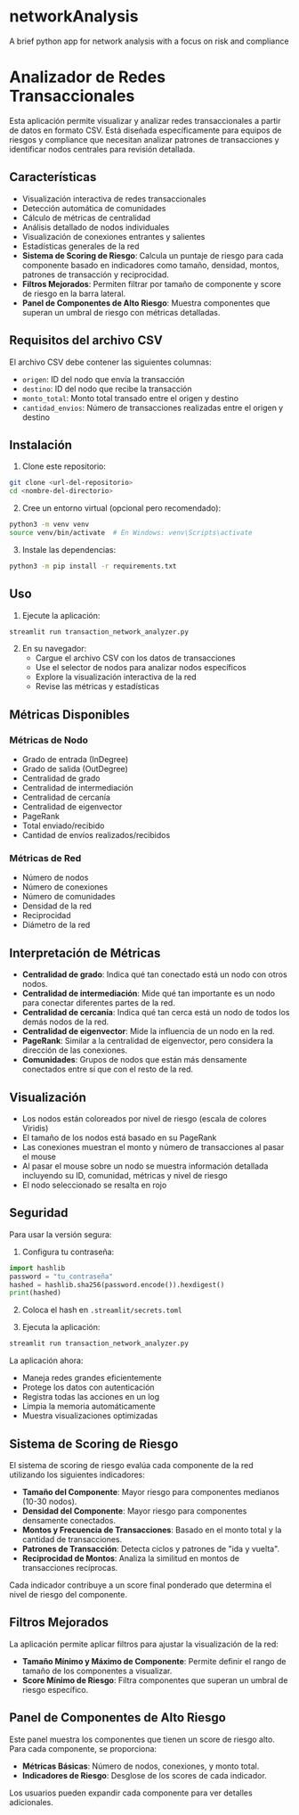 # networkAnalysis
A brief python app for network analysis with a focus on risk and compliance

# Analizador de Redes Transaccionales

Esta aplicación permite visualizar y analizar redes transaccionales a partir de datos en formato CSV. Está diseñada específicamente para equipos de riesgos y compliance que necesitan analizar patrones de transacciones y identificar nodos centrales para revisión detallada.

## Características

- Visualización interactiva de redes transaccionales
- Detección automática de comunidades
- Cálculo de métricas de centralidad
- Análisis detallado de nodos individuales
- Visualización de conexiones entrantes y salientes
- Estadísticas generales de la red
- **Sistema de Scoring de Riesgo**: Calcula un puntaje de riesgo para cada componente basado en indicadores como tamaño, densidad, montos, patrones de transacción y reciprocidad.
- **Filtros Mejorados**: Permiten filtrar por tamaño de componente y score de riesgo en la barra lateral.
- **Panel de Componentes de Alto Riesgo**: Muestra componentes que superan un umbral de riesgo con métricas detalladas.

## Requisitos del archivo CSV

El archivo CSV debe contener las siguientes columnas:
- `origen`: ID del nodo que envía la transacción
- `destino`: ID del nodo que recibe la transacción
- `monto_total`: Monto total transado entre el origen y destino
- `cantidad_envios`: Número de transacciones realizadas entre el origen y destino

## Instalación

1. Clone este repositorio:
```bash
git clone <url-del-repositorio>
cd <nombre-del-directorio>
```

2. Cree un entorno virtual (opcional pero recomendado):
```bash
python3 -m venv venv
source venv/bin/activate  # En Windows: venv\Scripts\activate
```

3. Instale las dependencias:
```bash
python3 -m pip install -r requirements.txt
```

## Uso

1. Ejecute la aplicación:
```bash
streamlit run transaction_network_analyzer.py
```

2. En su navegador:
   - Cargue el archivo CSV con los datos de transacciones
   - Use el selector de nodos para analizar nodos específicos
   - Explore la visualización interactiva de la red
   - Revise las métricas y estadísticas

## Métricas Disponibles

### Métricas de Nodo
- Grado de entrada (InDegree)
- Grado de salida (OutDegree)
- Centralidad de grado
- Centralidad de intermediación
- Centralidad de cercanía
- Centralidad de eigenvector
- PageRank
- Total enviado/recibido
- Cantidad de envíos realizados/recibidos

### Métricas de Red
- Número de nodos
- Número de conexiones
- Número de comunidades
- Densidad de la red
- Reciprocidad
- Diámetro de la red

## Interpretación de Métricas

- **Centralidad de grado**: Indica qué tan conectado está un nodo con otros nodos.
- **Centralidad de intermediación**: Mide qué tan importante es un nodo para conectar diferentes partes de la red.
- **Centralidad de cercanía**: Indica qué tan cerca está un nodo de todos los demás nodos de la red.
- **Centralidad de eigenvector**: Mide la influencia de un nodo en la red.
- **PageRank**: Similar a la centralidad de eigenvector, pero considera la dirección de las conexiones.
- **Comunidades**: Grupos de nodos que están más densamente conectados entre sí que con el resto de la red.

## Visualización

- Los nodos están coloreados por nivel de riesgo (escala de colores Viridis)
- El tamaño de los nodos está basado en su PageRank
- Las conexiones muestran el monto y número de transacciones al pasar el mouse
- Al pasar el mouse sobre un nodo se muestra información detallada incluyendo su ID, comunidad, métricas y nivel de riesgo
- El nodo seleccionado se resalta en rojo

## Seguridad

Para usar la versión segura:

1. Configura tu contraseña:
```python
import hashlib
password = "tu_contraseña"
hashed = hashlib.sha256(password.encode()).hexdigest()
print(hashed)
```

2. Coloca el hash en `.streamlit/secrets.toml`

3. Ejecuta la aplicación:
```bash
streamlit run transaction_network_analyzer.py
```

La aplicación ahora:
- Maneja redes grandes eficientemente
- Protege los datos con autenticación
- Registra todas las acciones en un log
- Limpia la memoria automáticamente
- Muestra visualizaciones optimizadas

## Sistema de Scoring de Riesgo

El sistema de scoring de riesgo evalúa cada componente de la red utilizando los siguientes indicadores:
- **Tamaño del Componente**: Mayor riesgo para componentes medianos (10-30 nodos).
- **Densidad del Componente**: Mayor riesgo para componentes densamente conectados.
- **Montos y Frecuencia de Transacciones**: Basado en el monto total y la cantidad de transacciones.
- **Patrones de Transacción**: Detecta ciclos y patrones de "ida y vuelta".
- **Reciprocidad de Montos**: Analiza la similitud en montos de transacciones recíprocas.

Cada indicador contribuye a un score final ponderado que determina el nivel de riesgo del componente.

## Filtros Mejorados

La aplicación permite aplicar filtros para ajustar la visualización de la red:
- **Tamaño Mínimo y Máximo de Componente**: Permite definir el rango de tamaño de los componentes a visualizar.
- **Score Mínimo de Riesgo**: Filtra componentes que superan un umbral de riesgo específico.

## Panel de Componentes de Alto Riesgo

Este panel muestra los componentes que tienen un score de riesgo alto. Para cada componente, se proporciona:
- **Métricas Básicas**: Número de nodos, conexiones, y monto total.
- **Indicadores de Riesgo**: Desglose de los scores de cada indicador.

Los usuarios pueden expandir cada componente para ver detalles adicionales.
